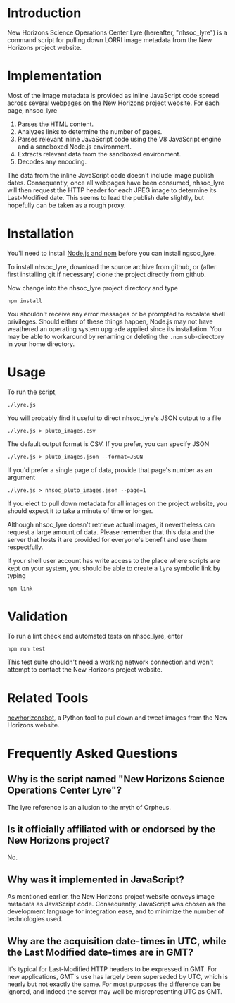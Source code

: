 # Introduction

New Horizons Science Operations Center Lyre (hereafter, "nhsoc_lyre") is a command script for pulling down LORRI image metadata from the New Horizons project website.

# Implementation

Most of the image metadata is provided as inline JavaScript code spread across several webpages on the New Horizons project website. For each page, nhsoc_lyre

1. Parses the HTML content.
1. Analyzes links to determine the number of pages.
1. Parses relevant inline JavaScript code using the V8 JavaScript engine and a sandboxed Node.js environment.
1. Extracts relevant data from the sandboxed environment.
1. Decodes any encoding.

The data from the inline JavaScript code doesn't include image publish dates. Consequently, once all webpages have been consumed, nhsoc_lyre will then request the HTTP header for each JPEG image to determine its Last-Modified date. This seems to lead the publish date slightly, but hopefully can be taken as a rough proxy.

# Installation

You'll need to install [Node.js and npm](https://nodejs.org) before you can install ngsoc_lyre.

To install nhsoc_lyre, download the source archive from github, or (after first installing git if necessary) clone the project directly from github.

Now change into the nhsoc_lyre project directory and type

`npm install`

You shouldn't receive any error messages or be prompted to escalate shell privileges. Should either of these things happen, Node.js may not have weathered an operating system upgrade applied since its installation. You may be able to workaround by renaming or deleting the ``.npm`` sub-directory in your home directory.

# Usage

To run the script,

`./lyre.js`

You will probably find it useful to direct nhsoc_lyre's JSON output to a file

`./lyre.js > pluto_images.csv`

The default output format is CSV. If you prefer, you can specify JSON

`./lyre.js > pluto_images.json --format=JSON`

If you'd prefer a single page of data, provide that page's number as an argument

`./lyre.js > nhsoc_pluto_images.json --page=1`

If you elect to pull down metadata for all images on the project website, you should expect it to take a minute of time or longer.

Although nhsoc_lyre doesn't retrieve actual images, it nevertheless can request a large amount of data. Please remember that this data and the server that hosts it are provided for everyone's benefit and use them respectfully.

If your shell user account has write access to the place where scripts are kept on your system, you should be able to create a `lyre` symbolic link by typing

`npm link`

# Validation

To run a lint check and automated tests on nhsoc_lyre, enter

`npm run test`

This test suite shouldn't need a working network connection and won't attempt to contact the New Horizons project website.

# Related Tools

[newhorizonsbot](https://github.com/barentsen/NewHorizonsBot/), a Python tool to pull down and tweet images from the New Horizons website.

# Frequently Asked Questions

## Why is the script named "New Horizons Science Operations Center Lyre"?

The lyre reference is an allusion to the myth of Orpheus.

## Is it officially affiliated with or endorsed by the New Horizons project?

No.

## Why was it implemented in JavaScript?

As mentioned earlier, the New Horizons project website conveys image metadata as JavaScript code. Consequently, JavaScript was chosen as the development language for integration ease, and to minimize the number of technologies used.

## Why are the acquisition date-times in UTC, while the Last Modified date-times are in GMT?

It's typical for Last-Modified HTTP headers to be expressed in GMT. For new applications, GMT's use has largely been superseded by UTC, which is nearly but not exactly the same. For most purposes the difference can be ignored, and indeed the server may well be misrepresenting UTC as GMT.
